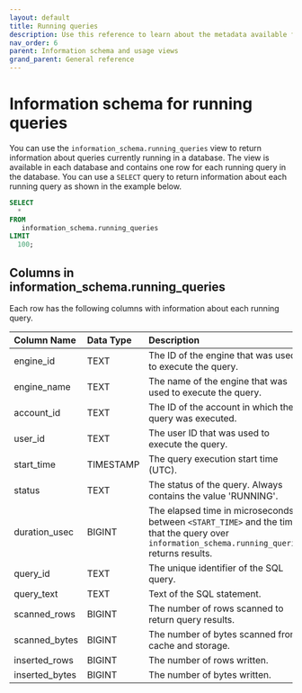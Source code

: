 ```yaml
---
layout: default
title: Running queries
description: Use this reference to learn about the metadata available for running queries in Firebolt using the information schema.
nav_order: 6
parent: Information schema and usage views
grand_parent: General reference
---
```


# Information schema for running queries

You can use the `information_schema.running_queries` view to return information about queries currently running in a database. The view is available in each database and contains one row for each running query in the database. You can use a `SELECT` query to return information about each running query as shown in the example below.

```sql
SELECT
  *
FROM
   information_schema.running_queries
LIMIT
  100;
```

## Columns in information_schema.running_queries

Each row has the following columns with information about each running query.

| Column Name                 | Data Type | Description |
| :---------------------------| :---------| :---------- |
| engine_id                   | TEXT    | The ID of the engine that was used to execute the query. |
| engine_name                 | TEXT    | The name of the engine that was used to execute the query. |
| account_id                  | TEXT    | The ID of the account in which the query was executed. |
| user_id                     | TEXT    | The user ID that was used to execute the query. |
| start_time                  | TIMESTAMP | The query execution start time (UTC). |
| status                      | TEXT    | The status of the query. Always contains the value 'RUNNING'. |
| duration_usec               | BIGINT    | The elapsed time in microseconds between `<START_TIME>` and the time that the query over ` information_schema.running_queries` returns results. |
| query_id                    | TEXT    | The unique identifier of the SQL query. |
| query_text                  | TEXT    | Text of the SQL statement. |
| scanned_rows                | BIGINT      | The number of rows scanned to return query results. |
| scanned_bytes               | BIGINT      | The number of bytes scanned from cache and storage. |
| inserted_rows               | BIGINT      | The number of rows written. |
| inserted_bytes              | BIGINT     | The number of bytes written. |
